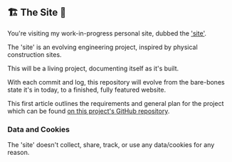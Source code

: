 ## 🏗 The Site 🚧 
You're visiting my work-in-progress personal site, dubbed the <a href="https://github.com/RobbyCowell/site">'site'</a>.

The 'site' is an evolving engineering project, inspired by physical construction sites.

This will be a living project, documenting itself as it's built.

With each commit and log, this repository will evolve from the bare-bones state it's in today, to a finished, fully featured website. 

This first article outlines the requirements and general plan for the project which can be found <a href="https://github.com/RobbyCowell/site/blob/main/src/articles/001-the-brief/001-the-brief.md">on this project's GitHub repository</a>.

### Data and Cookies
The 'site' doesn't collect, share, track, or use any data/cookies for any reason.